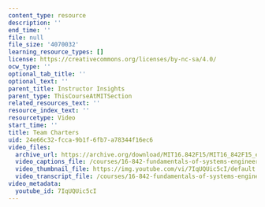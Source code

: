 ```yaml
---
content_type: resource
description: ''
end_time: ''
file: null
file_size: '4070032'
learning_resource_types: []
license: https://creativecommons.org/licenses/by-nc-sa/4.0/
ocw_type: ''
optional_tab_title: ''
optional_text: ''
parent_title: Instructor Insights
parent_type: ThisCourseAtMITSection
related_resources_text: ''
resource_index_text: ''
resourcetype: Video
start_time: ''
title: Team Charters
uid: 24e66c32-fcca-9b1f-6fb7-a78344f16ec6
video_files:
  archive_url: https://archive.org/download/MIT16.842F15/MIT16_842F15_educator_07_300k.mp4
  video_captions_file: /courses/16-842-fundamentals-of-systems-engineering-fall-2015/c853450cc57c57a880575785147bac86_7IqUQUic5cI.vtt
  video_thumbnail_file: https://img.youtube.com/vi/7IqUQUic5cI/default.jpg
  video_transcript_file: /courses/16-842-fundamentals-of-systems-engineering-fall-2015/c5125a139c09702159334ae087330c49_7IqUQUic5cI.pdf
video_metadata:
  youtube_id: 7IqUQUic5cI
---
```

